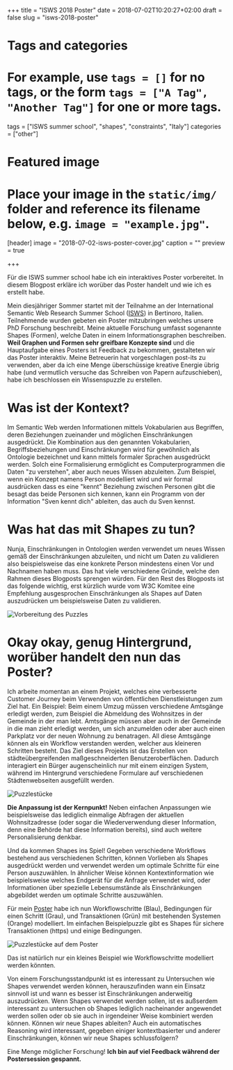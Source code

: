 +++
title = "ISWS 2018 Poster"
date = 2018-07-02T10:20:27+02:00
draft = false
slug = "isws-2018-poster"

# Tags and categories
# For example, use `tags = []` for no tags, or the form `tags = ["A Tag", "Another Tag"]` for one or more tags.
tags = ["ISWS summer school", "shapes", "constraints", "Italy"]
categories = ["other"]

# Featured image
# Place your image in the `static/img/` folder and reference its filename below, e.g. `image = "example.jpg"`.
[header]
image = "2018-07-02-isws-poster-cover.jpg"
caption = ""
preview = true

+++

Für die ISWS summer school habe ich ein interaktives Poster vorbereitet. In diesem Blogpost erkläre ich worüber das Poster handelt und wie ich es erstellt habe.

<!--more-->

Mein diesjähriger Sommer startet mit der Teilnahme an der International Semantic Web Research Summer School ([ISWS](http://stlab.istc.cnr.it/isws/wordpress/)) in Bertinoro, Italien.
Teilnehmende wurden gebeten ein Poster mitzubringen welches unsere PhD Forschung beschreibt.
Meine aktuelle Forschung umfasst sogenannte Shapes (Formen), welche Daten in einem Informationsgraphen beschreiben.
**Weil Graphen und Formen sehr greifbare Konzepte sind** und die Hauptaufgabe eines Posters ist Feedback zu bekommen, gestalteten wir das Poster interaktiv.
Meine Betreuerin hat vorgeschlagen post-its zu verwenden, aber da ich eine Menge überschüssige kreative Energie übrig habe 
(und vermutlich versuche das Schreiben von Papern aufzuschieben), habe ich beschlossen ein Wissenspuzzle zu erstellen.

# Was ist der Kontext?
Im Semantic Web werden Informationen mittels Vokabularien aus Begriffen, deren Beziehungen zueinander und möglichen Einschränkungen ausgedrückt.
Die Kombination aus den genannten Vokabularien, Begriffsbeziehungen und Einschränkungen wird für gewöhnlich als Ontologie bezeichnet und kann mittels formaler Sprachen ausgedrückt werden.
Solch eine Formalisierung ermöglicht es Computerprogrammen die Daten "zu verstehen", aber auch neues Wissen abzuleiten.
Zum Beispiel, wenn ein Konzept namens Person modelliert wird und wir formal ausdrücken dass es eine "kennt" Beziehung zwischen Personen gibt die besagt das beide Personen
sich kennen, kann ein Programm von der Information "Sven kennt dich" ableiten, das auch du Sven kennst. 

# Was hat das mit Shapes zu tun?
Nunja, Einschränkungen in Ontologien werden verwendet um neues Wissen gemäß der Einschränkungen abzuleiten, und nicht um Daten zu validieren also beispielsweise das eine
konkrete Person mindestens einen Vor und Nachnamen haben muss.
Das hat viele verschiedene Gründe, welche den Rahmen dieses Blogposts sprengen würden.
Für den Rest des Blogposts ist das folgende wichtig, 
erst kürzlich wurde vom W3C Komitee eine Empfehlung ausgesprochen Einschränkungen als Shapes auf Daten auszudrücken um beispielsweise Daten zu validieren.

![Vorbereitung des Puzzles](/img/2018-07-02-puzzle-preparation.jpg)

# Okay okay, genug Hintergrund, worüber handelt den nun das Poster?
Ich arbeite momentan an einem Projekt, welches eine verbesserte Customer Journey beim Verwenden von öffentlichen Dienstleistungen zum Ziel hat.
Ein Beispiel: Beim einem Umzug müssen verschiedene Amtsgänge erledigt werden, zum Beispiel die Abmeldung des Wohnsitzes in der Gemeinde in der man lebt.
Amtsgänge müssen aber auch in der Gemeinde in die man zieht erledigt werden, um sich anzumelden oder aber auch einen Parkplatz vor der neuen Wohnung zu benatragen.
All diese Amtsgänge können als ein Workflow verstanden werden, welcher aus kleineren Schritten besteht.
Das Ziel dieses Projekts ist das Erstellen von städteübergreifenden maßgeschneiderten Benutzeroberflächen.
Dadurch interagiert ein Bürger augenscheinlich nur mit einem einzigen System, während im Hintergrund verschiedene Formulare auf verschiedenen Städtenwebseiten ausgefüllt werden.


![Puzzlestücke](/img/2018-07-02-poster-pieces.jpg)

**Die Anpassung ist der Kernpunkt!**
Neben einfachen Anpassungen wie beispielsweise das lediglich einmalige Abfragen der aktuellen Wohnsitzadresse
(oder sogar die Wiederverwendung dieser Information, denn eine Behörde hat diese Information bereits),
sind auch weitere Personalisierung denkbar.

Und da kommen Shapes ins Spiel!
Gegeben verschiedene Workflows bestehend aus verschiedenen Schritten, können Vorlieben als Shapes ausgedrückt werden und verwendet werden um optimale Schritte für eine Person auszuwählen.
In ähnlicher Weise können Kontextinformation wie beispielsweise welches Endgerät für die Anfrage verwendet wird, oder Informationen über spezielle Lebensumstände als
Einschränkungen abgebildet werden um optimale Schritte auszuwählen.

Für mein [Poster](https://www.slideshare.net/SvenLieber/knowledge-jigsaw-puzzle) habe ich nun Workflowschritte (Blau), Bedingungen für einen Schritt (Grau), und Transaktionen (Grün) mit bestehenden Systemen (Orange) modelliert.
Im einfachen Beispielpuzzle gibt es Shapes für sichere Transaktionen (https) und einige Bedingungen.

![Puzzlestücke auf dem Poster](/img/2018-07-02-puzzle-on-poster.jpg)


Das ist natürlich nur ein kleines Beispiel wie Workflowschritte modelliert werden könnten.

Von einem Forschungsstandpunkt ist es interessant zu Untersuchen wie Shapes verwendet werden können, 
herauszufinden wann ein Einsatz sinnvoll ist und wann es besser ist Einschränkungen anderweitig auszudrücken.
Wenn Shapes verwendet werden sollen, ist es außserdem interessant zu untersuchen ob Shapes 
lediglich nacheinander angewendet werden sollen oder ob sie auch in irgendeiner Weise kombiniert werden können.
Können wir neue Shapes ableiten?
Auch ein automatisches Reasoning wird interessant, gegeben einiger kontextbasierter und anderer Einschränkungen, können wir neue Shapes schlussfolgern?

Eine Menge möglicher Forschung!
**Ich bin auf viel Feedback während der Postersession gespannt.**
